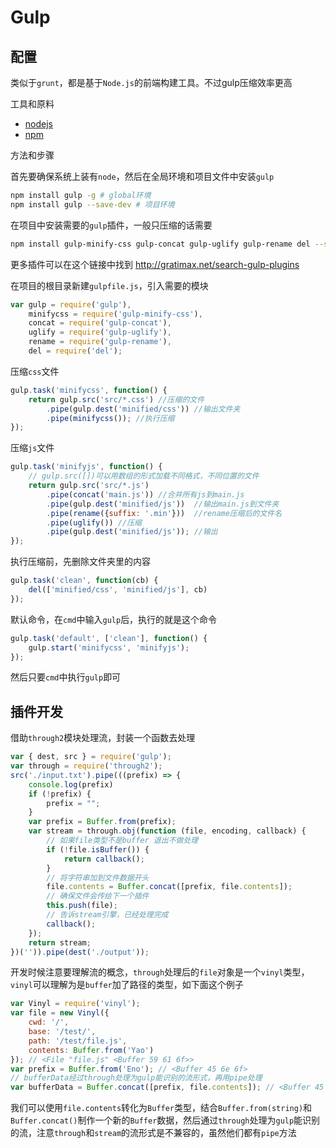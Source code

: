 # Gulp

## 配置

类似于`grunt`，都是基于`Node.js`的前端构建工具。不过gulp压缩效率更高

工具和原料

- [nodejs](http://nodejs.cn/)
- [npm](https://www.npmjs.com/)

方法和步骤

首先要确保系统上装有`node`，然后在全局环境和项目文件中安装`gulp`
```bash
npm install gulp -g # global环境
npm install gulp --save-dev # 项目环境
```
在项目中安装需要的`gulp`插件，一般只压缩的话需要
```bash
npm install gulp-minify-css gulp-concat gulp-uglify gulp-rename del --save-dev
```
更多插件可以在这个链接中找到 http://gratimax.net/search-gulp-plugins

在项目的根目录新建`gulpfile.js`，引入需要的模块

```js
var gulp = require('gulp'),
    minifycss = require('gulp-minify-css'),
    concat = require('gulp-concat'),
    uglify = require('gulp-uglify'),
    rename = require('gulp-rename'),
    del = require('del');
```
压缩`css`文件
```js
gulp.task('minifycss', function() {
    return gulp.src('src/*.css') //压缩的文件
        .pipe(gulp.dest('minified/css')) //输出文件夹
        .pipe(minifycss()); //执行压缩
});
```
压缩`js`文件
```js
gulp.task('minifyjs', function() {
    // gulp.src([])可以用数组的形式加载不同格式，不同位置的文件
    return gulp.src('src/*.js')
        .pipe(concat('main.js')) //合并所有js到main.js
        .pipe(gulp.dest('minified/js'))  //输出main.js到文件夹
        .pipe(rename({suffix: '.min'}))  //rename压缩后的文件名
        .pipe(uglify()) //压缩
        .pipe(gulp.dest('minified/js')); //输出
});
```
执行压缩前，先删除文件夹里的内容
```js
gulp.task('clean', function(cb) {
    del(['minified/css', 'minified/js'], cb)
});
```
默认命令，在`cmd`中输入`gulp`后，执行的就是这个命令
```js
gulp.task('default', ['clean'], function() {
    gulp.start('minifycss', 'minifyjs');
});
```

然后只要`cmd`中执行`gulp`即可

## 插件开发

借助`through2`模块处理流，封装一个函数去处理
```js
var { dest, src } = require('gulp');
var through = require('through2');
src('./input.txt').pipe(((prefix) => {
    console.log(prefix)
    if (!prefix) {
        prefix = "";
    }
    var prefix = Buffer.from(prefix);
    var stream = through.obj(function (file, encoding, callback) {
        // 如果file类型不是buffer 退出不做处理
        if (!file.isBuffer()) {
            return callback();
        }
        // 将字符串加到文件数据开头
        file.contents = Buffer.concat([prefix, file.contents]);
        // 确保文件会传给下一个插件
        this.push(file);
        // 告诉stream引擎，已经处理完成
        callback();
    });
    return stream;
})('')).pipe(dest('./output'));
```
开发时候注意要理解流的概念，`through`处理后的`file`对象是一个`vinyl`类型，`vinyl`可以理解为是`buffer`加了路径的类型，如下面这个例子
```js
var Vinyl = require('vinyl');
var file = new Vinyl({
    cwd: '/',
    base: '/test/',
    path: '/test/file.js',
    contents: Buffer.from('Yao')
}); // <File "file.js" <Buffer 59 61 6f>>
var prefix = Buffer.from('Eno'); // <Buffer 45 6e 6f>
// bufferData经过through处理为gulp能识别的流形式，再用pipe处理
var bufferData = Buffer.concat([prefix, file.contents]); // <Buffer 45 6e 6f 59 61 6f>
```
我们可以使用`file.contents`转化为`Buffer`类型，结合`Buffer.from(string)`和`Buffer.concat()`制作一个新的`Buffer`数据，然后通过`through`处理为`gulp`能识别的流，注意`through`和`stream`的流形式是不兼容的，虽然他们都有`pipe`方法
